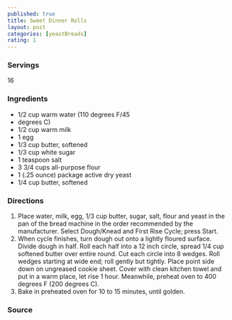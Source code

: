 ```yaml
---
published: true
title: Sweet Dinner Rolls
layout: post
categories: [yeastBreads]
rating: 1
---
```

### Servings
16

### Ingredients
- 1/2 cup warm water (110 degrees F/45
- degrees C)
- 1/2 cup warm milk
- 1 egg
- 1/3 cup butter, softened
- 1/3 cup white sugar
- 1 teaspoon salt
- 3 3/4 cups all-purpose flour
- 1 (.25 ounce) package active dry yeast
- 1/4 cup butter, softened

### Directions
1. Place water, milk, egg, 1/3 cup butter, sugar, salt, flour and yeast in the pan of the bread machine in the order recommended by the manufacturer. Select Dough/Knead and First Rise Cycle; press Start.
2. When cycle finishes, turn dough out onto a lightly floured surface. Divide dough in half. Roll each half into a 12 inch circle, spread 1/4 cup softened butter over entire round. Cut each circle into 8 wedges. Roll wedges starting at wide end; roll gently but tightly. Place point side down on ungreased cookie sheet. Cover with clean kitchen towel and put in a warm place, let rise 1 hour. Meanwhile, preheat oven to 400 degrees F (200 degrees C).
3. Bake in preheated oven for 10 to 15 minutes, until golden.

### Source


